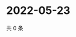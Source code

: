# 2022-05-23

共 0 条

<!-- BEGIN WEIBO -->
<!-- 最后更新时间 Mon May 23 2022 02:19:16 GMT+0800 (China Standard Time) -->

<!-- END WEIBO -->
